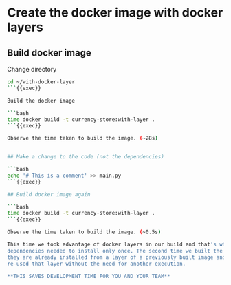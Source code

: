 # Create the docker image **with** docker layers

## Build docker image

Change directory

```bash
cd ~/with-docker-layer
```{{exec}}

Build the docker image

```bash
time docker build -t currency-store:with-layer .
```{{exec}}

Observe the time taken to build the image. (~28s)


## Make a change to the code (not the dependencies)

```bash
echo '# This is a comment' >> main.py
```{{exec}}

## Build docker image again

```bash
time docker build -t currency-store:with-layer .
```{{exec}}

Observe the time taken to build the image. (~0.5s)

This time we took advantage of docker layers in our build and that's why the
dependencies needed to install only once. The second time we built the image,
they are already installed from a layer of a previously built image and we only
re-used that layer without the need for another execution.

**THIS SAVES DEVELOPMENT TIME FOR YOU AND YOUR TEAM**
